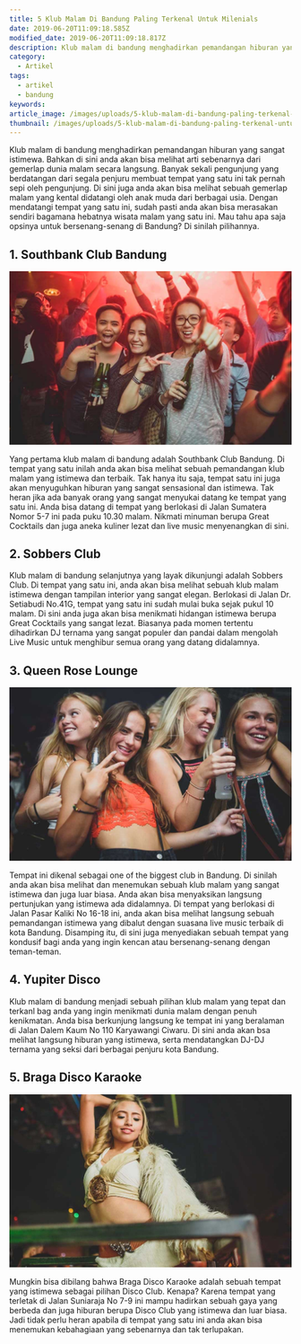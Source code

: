 ```yaml
---
title: 5 Klub Malam Di Bandung Paling Terkenal Untuk Milenials
date: 2019-06-20T11:09:18.585Z
modified_date: 2019-06-20T11:09:18.817Z
description: Klub malam di bandung menghadirkan pemandangan hiburan yang sangat istimewa.  Bahkan di sini anda akan bisa melihat arti sebenarnya dari gemerlap dunia malam.
category:
  - Artikel
tags:
  - artikel
  - bandung
keywords:
article_image: /images/uploads/5-klub-malam-di-bandung-paling-terkenal-untuk-milenials-3.jpg
thumbnail: /images/uploads/5-klub-malam-di-bandung-paling-terkenal-untuk-milenials-1-014.jpg
---
```

Klub malam di bandung menghadirkan pemandangan hiburan yang sangat istimewa. Bahkan di sini anda akan bisa melihat arti sebenarnya dari gemerlap dunia malam secara langsung. Banyak sekali pengunjung yang berdatangan dari segala penjuru membuat tempat yang satu ini tak pernah sepi oleh pengunjung. Di sini juga anda akan bisa melihat sebuah gemerlap malam yang kental didatangi oleh anak muda dari berbagai usia. Dengan mendatangi tempat yang satu ini, sudah pasti anda akan bisa merasakan sendiri bagamana hebatnya wisata malam yang satu ini. Mau tahu apa saja opsinya untuk bersenang-senang di Bandung? Di sinilah pilihannya.



## 1. Southbank Club Bandung

![5 Klub Malam Di Bandung Paling Terkenal Untuk Milenials](/images/uploads/5-klub-malam-di-bandung-paling-terkenal-untuk-milenials-3.jpg)

Yang pertama klub malam di bandung adalah Southbank Club Bandung. Di tempat yang satu inilah anda akan bisa melihat sebuah pemandangan klub malam yang istimewa dan terbaik. Tak hanya itu saja, tempat satu ini juga akan menyuguhkan hiburan yang sangat sensasional dan istimewa. Tak heran jika ada banyak orang yang sangat menyukai datang ke tempat yang satu ini. Anda bisa datang di tempat yang berlokasi di Jalan Sumatera Nomor 5-7 ini pada puku 10.30 malam. Nikmati minuman berupa Great Cocktails dan juga aneka kuliner lezat dan live music menyenangkan di sini.



## 2.  Sobbers Club

Klub malam di bandung selanjutnya yang layak dikunjungi adalah Sobbers Club. Di tempat yang satu ini, anda akan bisa melihat sebuah klub malam istimewa dengan tampilan interior yang sangat elegan. Berlokasi di Jalan Dr. Setiabudi No.41G, tempat yang satu ini sudah mulai buka sejak pukul 10 malam. Di sini anda juga akan bisa menikmati hidangan istimewa berupa Great Cocktails yang sangat lezat. Biasanya pada momen tertentu dihadirkan DJ ternama yang sangat populer dan pandai dalam mengolah Live Music untuk menghibur semua orang yang datang didalamnya.



## 3. Queen Rose Lounge

![5 Klub Malam Di Bandung Paling Terkenal Untuk Milenials](/images/uploads/5-klub-malam-di-bandung-paling-terkenal-untuk-milenials-2.jpg)

Tempat ini dikenal sebagai one of the biggest club in Bandung. Di sinilah anda akan bisa melihat dan menemukan sebuah klub malam yang sangat istimewa dan juga luar biasa. Anda akan bisa menyaksikan langsung pertunjukan yang istimewa ada didalamnya. Di tempat yang berlokasi di Jalan Pasar Kaliki No 16-18 ini, anda akan bisa melihat langsung sebuah pemandangan istimewa yang dibalut dengan suasana live music terbaik di kota Bandung. Disamping itu, di sini juga menyediakan sebuah tempat yang kondusif bagi anda yang ingin kencan atau bersenang-senang dengan teman-teman.



## 4.  Yupiter Disco

Klub malam di bandung menjadi sebuah pilihan klub malam yang tepat dan terkanl bag anda yang ingin menikmati dunia malam dengan penuh kenikmatan. Anda bisa berkunjung langsung ke tempat ini yang beralaman di Jalan Dalem Kaum No 110 Karyawangi Ciwaru. Di sini anda akan bsa melihat langsung hiburan yang istimewa, serta mendatangkan DJ-DJ ternama yang seksi dari berbagai penjuru kota Bandung.



## 5. Braga Disco Karaoke

![5 Klub Malam Di Bandung Paling Terkenal Untuk Milenials](/images/uploads/5-klub-malam-di-bandung-paling-terkenal-untuk-milenials-1.jpg)

Mungkin bisa dibilang bahwa Braga Disco Karaoke adalah sebuah tempat yang istimewa sebagai pilihan Disco Club. Kenapa? Karena tempat yang terletak di Jalan Suniaraja No 7-9 ini mampu hadirkan sebuah gaya yang berbeda dan juga hiburan berupa Disco Club yang istimewa dan luar biasa. Jadi tidak perlu heran apabila di tempat yang satu ini anda akan bisa menemukan kebahagiaan yang sebenarnya dan tak terlupakan.
